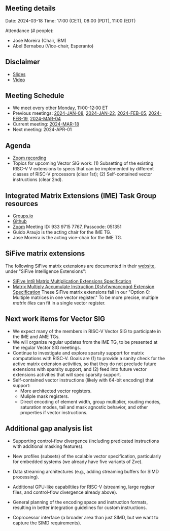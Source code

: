## Meeting details

Date: 2024-03-18
Time: 17:00 (CET), 08:00 (PDT), 11:00 (EDT)

Attendance (# people):

- Jose Moreira (Chair, IBM)
- Abel Bernabeu (Vice-chair, Esperanto)

## Disclaimer

- [Slides](https://docs.google.com/presentation/d/1LNhpuNwU54TgwGfcl-Fgf4HUFxCxh0AztPaeqMuRQRw)
- [Video](https://drive.google.com/file/d/1NddUrkHPJukhUo8OeD7uvrWCqRaMt9zx/view)

## Meeting Schedule

- We meet every other Monday, 11:00-12:00 ET
- Previous meetings: [2024-JAN-08](https://github.com/riscv-admin/vector/tree/main/minutes/2024/2024-01-08), [2024-JAN-22](https://github.com/riscv-admin/vector/tree/main/minutes/2024/2024-01-22), [2024-FEB-05](https://github.com/riscv-admin/vector/tree/main/minutes/2024/2024-02-05), [2024-FEB-19](https://github.com/riscv-admin/vector/tree/main/minutes/2024/2024-02-19), [2024-MAR-04](https://github.com/riscv-admin/vector/tree/main/minutes/2024/2024-03-04)
- Current meeting: [2024-MAR-18](https://github.com/riscv-admin/vector/tree/main/minutes/2024/2024-03-18)
- Next meeting: 2024-APR-01

## Agenda
- [Zoom recording]()
- Topics for upcoming Vector SIG work: (1) Subsetting of the existing RISC-V V extensions to specs that can be implemented by different classes of RISC-V processors (clear 1st); (2) Self-contained vector instructions (clear 2nd).

## Integrated Matrix Extensions (IME) Task Group resources
- [Groups.io](https://lists.riscv.org/g/tech-integrated-matrix-extension)
- [Github](https://github.com/riscv-admin/integrated-matrix-extension)
- [Zoom](https://zoom.us/j/93397157767?pwd=UE0vbWJEU0dFSXR4dlp5NGZjaUJJdz09) Meeting ID: 933 9715 7767, Passcode: 051351
- Guido Araujo is the acting chair for the IME TG.
- Jose Moreira is the acting vice-chair for the IME TG.

## SiFive matrix extensions
The following SiFive matrix extensions are documented in their [website](https://www.sifive.com/documentation), under "SiFive Intelligence Extensions":
- [SiFive Int8 Matrix Multiplication Extensions Specification](https://sifive.cdn.prismic.io/sifive/60d5a660-3af0-49a3-a904-d2bbb1a21517_int8-matmul-spec.pdf)
- [Matrix Multiply Accumulate Instruction (Xsfvfwmaccqqq) Extension Specification](https://sifive.cdn.prismic.io/sifive/c391d53e-ffcf-4091-82f6-c37bf3e883ed_xsfvfwmaccqqq-spec.pdf)
These SiFive matrix extensions fall in our "Option C: Multiple matrices in one vector register." To be more precise, multiple *matrix tiles* can fit in a single vector register.

## Next work items for Vector SIG
- We expect many of the members in RISC-V Vector SIG to participate in the IME and AME TGs.
- We will organize regular updates from the IME TG, to be presented at the regular Vector SIG meetings.
- Continue to investigate and explore sparsity support for matrix computations with RISC-V. Goals are (1) to provide a sanity check for the active matrix extension activities, so that they do not preclude future extensions with sparsity support, and (2) feed into future vector extensions activities that will spec sparsity support.
- Self-contained vector instructions (likely with 64-bit encoding) that support:
  - More architected vector registers.
  - Muliple mask registers.
  - Direct encoding of element width, group multiplier, rouding modes, saturation modes, tail and mask agnostic behavior, and other properties if vector instructions.

## Additional gap analysis list

- Supporting control-flow divergence (including predicated instructions with additional masking features).

- New profiles (subsets) of the scalable vector specification, particularly for embedded systems (we already have five variants of Zve).

- Data streaming architectures (e.g., adding streaming buffers for SIMD processing).

- Additional GPU-like capabiltiies for RISC-V (streaming, large regiser files, and control-flow divergence already above).

- General planning of the encoding space and instruction formats, resulting in better integration guidelines for custom instructions.

- Coprocessor interface (a broader area than just SIMD, but we want to capture the SIMD requirements).
